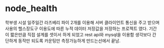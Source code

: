 # node_health

학부생 시설 일주일간 라즈베리 파이 2개를 이용해 서버 클라이언트 통신을 주고 받으며 사용의 헬스장도구 이용도에 따른 누적 데이터 저장값을 저장하는 프로젝트 였다.
기간이 짧은만큼 직접 설계를 셋이서 하게 되었고 rest api와 mysql을 이용함 생각보다 간단하게 동작만 되도록 카운팅만 측정가능하게 만드는선에서 끝남.
